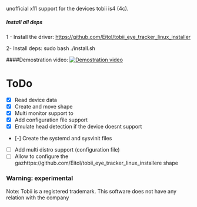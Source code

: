 unofficial x11 support for the devices tobii is4 (4c).

##### Install all deps

1 - Install the driver: https://github.com/Eitol/tobii_eye_tracker_linux_installer

2- Install deps:  sudo bash ./install.sh

####Demostration video:
[![Demostration video](https://img.youtube.com/vi/3wzgTG9CGRw/maxresdefault.jpg)](https://youtu.be/3wzgTG9CGRw)


# ToDo
- [x] Read device data
- [x] Create and move shape
- [x] Multi monitor support to 
- [x] Add configuration file support
- [x] Emulate head detection if the device doesnt support
- [-] Create the systemd and sysvinit files
- [ ] Add multi distro support (configuration file)
- [ ] Allow to configure the gazhttps://github.com/Eitol/tobii_eye_tracker_linux_installere shape

### Warning: experimental

Note: Tobii is a registered trademark.
This software does not have any relation with the company